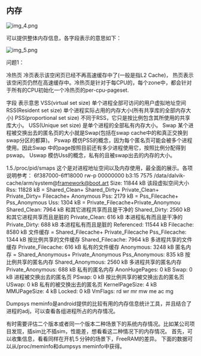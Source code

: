 ## 内存

![img_4.png](Image%2Fimg_4.png)

可以提供整体内存信息，各字段表示的意思如下：

![img_5.png](Image%2Fimg_5.png)

问题1：

冷热页
冷页表示该空闲页已经不再高速缓存中了(一般是指L2 Cache)，
热页表示该空闲页仍然在高速缓存中。冷热页是针对于每CPU的，每个zone中，都会针对于所有的CPU初始化一个冷热页的per-cpu-pageset.

字段	表示意思
VSS(virtual set size)	单个进程全部可访问的用户虚拟地址空间
RSS(Resident set size)	单个进程实际占用的内存大小(所有共享库的全部内存大小)
PSS(proportional set size)	不同于RSS，它只是按比例包含其所使用的共享库大小。
USS(Unique set size)	是单个进程的全部私有内存大小。
Swap	某个进程被交换出去的匿名页的大小就是Swap(包括在swap cache中的和真正交换到swap分区的都算)。
Pswap	模仿PSS的概念，因为每个匿名页可能会被多个进程使用。因此Swap 中的page按照目前还有多少进程使用它，按照比例分配得到pswap。
Uswap	模仿Uss的概念，私有的且被swap出去的内存的大小。

1.5./proc/pid/smaps
这个是对进程地址空间以及内存使用，最全面的展示。各项说明参考：
6f387000-6ff18000 rw-p 00000000 b3:15 7575       /data/dalvik-cache/arm/system@framework@boot.art
Size:                11844 kB             该段虚拟空间大小
Rss:                 11828 kB             = Shared_Clean+ Shared_Dirty+ Private_Clean+ Private_Dirty= Filecache+ Anonymous
Pss:                  2179 kB              = Pss_Filecache+ Pss_Anonymous
Uss:                  1304 kB              = Private_Filecache+Private_Anonymou
Shared_Clean:         7964 kB       和其它进程共享而且是干净的
Shared_Dirty:         2560 kB       和其它进程共享而且是脏的
Private_Clean:         616 kB        本进程私有而且是干净的
Private_Dirty:         688 kB         本进程私有而且是脏的
Referenced:          11544 kB
Filecache:            8580 kB           文件缓存 = Shared_Filecache+ Private_Filecache
Pss_Filecache:        1344 kB       按比例共享的文件缓存
Shared_Filecache:     7964 kB    多进程共享的文件缓存
Private_Filecache:     616 kB     私有的文件缓存
Anonymous:            3248 kB     匿名内存 = Shared_Anonymous+ Private_Anonymous
Pss_Anonymous:         835 kB     按比例共享的匿名内存
Shared_Anonymous:     2560 kB   多进程共享的匿名内存
Private_Anonymous:     688 kB   私有的匿名内存
AnonHugePages:           0 kB
Swap:                    0 kB              进程被交换出去的匿名页
PSwap:                   0 kB             按比例共享的被交换出去的匿名页
USwap:                   0 kB            私有的被交换出去的匿名页
KernelPageSize:          4 kB
MMUPageSize:             4 kB
Locked:                  0 kB
VmFlags: rd wr mr mw me ac mg

Dumpsys meminfo是android提供的比较有用的内存信息统计工具，并且结合了进程的adj，可以查看各组进程所占的内存情况。

有时需要评估二个版本或者同一个版本二种场景下的系统内存情况。比如某公司项目发现，插sim比不插sim，性能差，想看看这二种情况下的内存情况。
首先，可以收集信息，看看同样在开机５分钟的场景下，FreeRAM的差异。
下面的数据可以从/proc/meminfo和dumpsys meminfo中获得。

